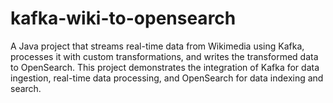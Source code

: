 # kafka-wiki-to-opensearch
A Java project that streams real-time data from Wikimedia using Kafka, processes it with custom transformations, and writes the transformed data to OpenSearch. This project demonstrates the integration of Kafka for data ingestion, real-time data processing, and OpenSearch for data indexing and search.
